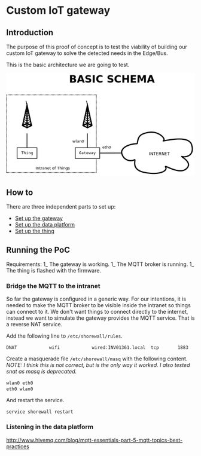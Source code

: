 # Custom IoT gateway

## Introduction
The purpose of this proof of concept is to test the viability of building our custom IoT gateway to solve the detected needs in the Edge/Bus.

This is the basic architecture we are going to test.

![Architecture](img/schema.png)

## How to
There are three independent parts to set up:
* [Set up the gateway](gateway/README.md)
* [Set up the data platform](data_platform/README.md)
* [Set up the thing](thing/README.md)


## Running the PoC
Requirements:
1_ The gateway is working.
1_ The MQTT broker is running.
1_ The thing is flashed with the firmware.


### Bridge the MQTT to the intranet
So far the gateway is configured in a generic way. For our intentions, it is needed to make the MQTT broker to be visible inside the intranet so things can connect to it.
We don't want things to connect directly to the internet, instead we want to simulate the gateway provides the MQTT service. That is a reverse NAT service.


Add the following line to `/etc/shorewall/rules`.
```
DNAT            wifi            wired:INV01361.local  tcp       1883
```

Create a masquerade file `/etc/shorewall/masq` with the following content.
_NOTE: I think this is not correct, but is the only way it worked. I also tested snat as masq is deprecated._
```
wlan0 eth0
eth0 wlan0
```

And restart the service.

```
service shorewall restart
```

### Listening in the data platform

http://www.hivemq.com/blog/mqtt-essentials-part-5-mqtt-topics-best-practices
